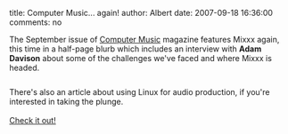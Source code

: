 title: Computer Music... again!
author: Albert
date: 2007-09-18 16:36:00
comments: no

The September issue of <a href="http://computermusic.co.uk/">Computer Music</a>
 magazine features Mixxx again, this time in a half-page blurb which includes an interview with <span style="font-weight: bold;">Adam Davison</span>
 about some of the challenges we've faced and where Mixxx is headed.<br />
<br />
<a onblur="try {parent.deselectBloggerImageGracefully();} catch(e) {}" href="{% static '/static/images/news/CM117.jpg' %}"><img style="margin: 0px auto 10px; display: block; text-align: center; cursor: pointer;" src="{% static '/static/images/news/CM117.jpg' %}" alt="" id="BLOGGER_PHOTO_ID_5111585405395970738" border="0" />
</a>
There's also an article about using Linux for audio production, if you're interested in taking the plunge.<br />
<br />
<a href="http://www.computermusic.co.uk/page/computermusic?entry=computer_music_117_on_sale">Check it out!</a>
